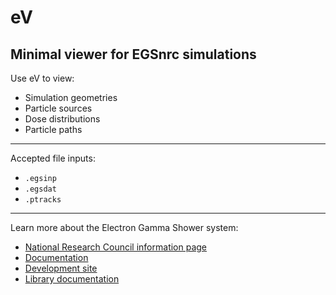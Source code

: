 # eV
Minimal viewer for EGSnrc simulations
-------------------

Use eV to view:
- Simulation geometries
- Particle sources
- Dose distributions
- Particle paths  
-------------------

Accepted file inputs:
- `.egsinp`
- `.egsdat`
- `.ptracks`

--------------------

Learn more about the Electron Gamma Shower system:
- [National Research Council information page](https://www.nrc-cnrc.gc.ca/eng/solutions/advisory/egsnrc_index.html)
- [Documentation](http://nrc-cnrc.github.io/EGSnrc/)
- [Development site](https://github.com/nrc-cnrc/EGSnrc)
- [Library documentation](https://nrc-cnrc.github.io/EGSnrc/doc/pirs898/index.html)
